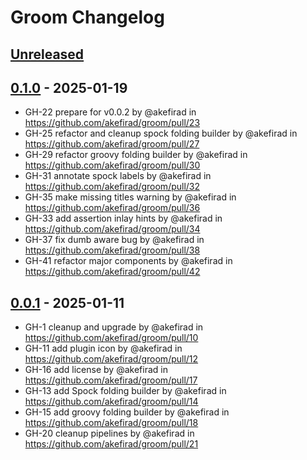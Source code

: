 # Groom Changelog

## [Unreleased]

## [0.1.0] - 2025-01-19

- GH-22 prepare for v0.0.2 by @akefirad in https://github.com/akefirad/groom/pull/23
- GH-25 refactor and cleanup spock folding builder by @akefirad in https://github.com/akefirad/groom/pull/27
- GH-29 refactor groovy folding builder by @akefirad in https://github.com/akefirad/groom/pull/30
- GH-31 annotate spock labels by @akefirad in https://github.com/akefirad/groom/pull/32
- GH-35 make missing titles warning by @akefirad in https://github.com/akefirad/groom/pull/36
- GH-33 add assertion inlay hints by @akefirad in https://github.com/akefirad/groom/pull/34
- GH-37 fix dumb aware bug by @akefirad in https://github.com/akefirad/groom/pull/38
- GH-41 refactor major components by @akefirad in https://github.com/akefirad/groom/pull/42

## [0.0.1] - 2025-01-11

- GH-1 cleanup and upgrade by @akefirad in https://github.com/akefirad/groom/pull/10
- GH-11 add plugin icon by @akefirad in https://github.com/akefirad/groom/pull/12
- GH-16 add license by @akefirad in https://github.com/akefirad/groom/pull/17
- GH-13 add Spock folding builder by @akefirad in https://github.com/akefirad/groom/pull/14
- GH-15 add groovy folding builder by @akefirad in https://github.com/akefirad/groom/pull/18
- GH-20 cleanup pipelines by @akefirad in https://github.com/akefirad/groom/pull/21

[Unreleased]: https://github.com/akefirad/groom/compare/v0.1.0...HEAD
[0.1.0]: https://github.com/akefirad/groom/compare/v0.0.1...v0.1.0
[0.0.1]: https://github.com/akefirad/groom/commits/v0.0.1
